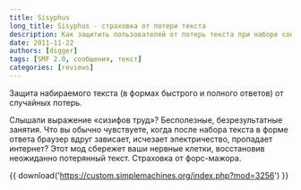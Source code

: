 ```yaml
---
title: Sisyphus
long_title: Sisyphus - страховка от потери текста
description: Как защитить пользователей от потерь текста при наборе сообщений.
date: 2011-11-22
authors: [digger]
tags: [SMF 2.0, сообщения, текст]
categories: [reviews]
---
```


Защита набираемого текста (в формах быстрого и полного ответов) от случайных потерь.

<!-- more -->

Слышали выражение «сизифов труд»? Бесполезные, безрезультатные занятия. Что вы обычно чувствуете, когда после набора текста в форме ответа браузер вдруг зависает, исчезает электричество, пропадает интернет? Этот мод сбережет ваши нервные клетки, восстановив неожиданно потерянный текст. Страховка от форс-мажора.

{{ download('https://custom.simplemachines.org/index.php?mod=3256') }}

